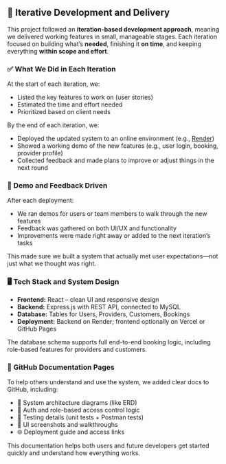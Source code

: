 ## 🚀 Iterative Development and Delivery

This project followed an **iteration-based development approach**, meaning we delivered working features in small, manageable stages. Each iteration focused on building what’s **needed**, finishing it **on time**, and keeping everything **within scope and effort**.

### ✅ What We Did in Each Iteration
At the start of each iteration, we:
- Listed the key features to work on (user stories)
- Estimated the time and effort needed
- Prioritized based on client needs

By the end of each iteration, we:
- Deployed the updated system to an online environment (e.g., [Render](https://render.com))
- Showed a working demo of the new features (e.g., user login, booking, provider profile)
- Collected feedback and made plans to improve or adjust things in the next round

### 🧪 Demo and Feedback Driven
After each deployment:
- We ran demos for users or team members to walk through the new features
- Feedback was gathered on both UI/UX and functionality
- Improvements were made right away or added to the next iteration’s tasks

This made sure we built a system that actually met user expectations—not just what we thought was right.

### 🖥️ Tech Stack and System Design
- **Frontend:** React – clean UI and responsive design
- **Backend:** Express.js with REST API, connected to MySQL
- **Database:** Tables for Users, Providers, Customers, Bookings
- **Deployment:** Backend on Render; frontend optionally on Vercel or GitHub Pages

The database schema supports full end-to-end booking logic, including role-based features for providers and customers.

### 📄 GitHub Documentation Pages
To help others understand and use the system, we added clear docs to GitHub, including:
- 🧩 System architecture diagrams (like ERD)
- 🔐 Auth and role-based access control logic
- 🧪 Testing details (unit tests + Postman tests)
- 🎨 UI screenshots and walkthroughs
- 🌐 Deployment guide and access links

This documentation helps both users and future developers get started quickly and understand how everything works.
